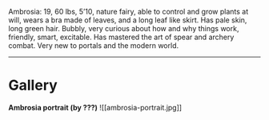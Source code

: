 Ambrosia: 19, 60 lbs, 5’10, nature fairy, able to control and grow plants at will, wears a bra made of leaves, and a long leaf like skirt. Has pale skin, long green hair. Bubbly, very curious about how and why things work, friendly, smart, excitable. Has mastered the art of spear and archery combat. Very new to portals and the modern world.
***
# Gallery
**Ambrosia portrait (by ???)**
![[ambrosia-portrait.jpg]]